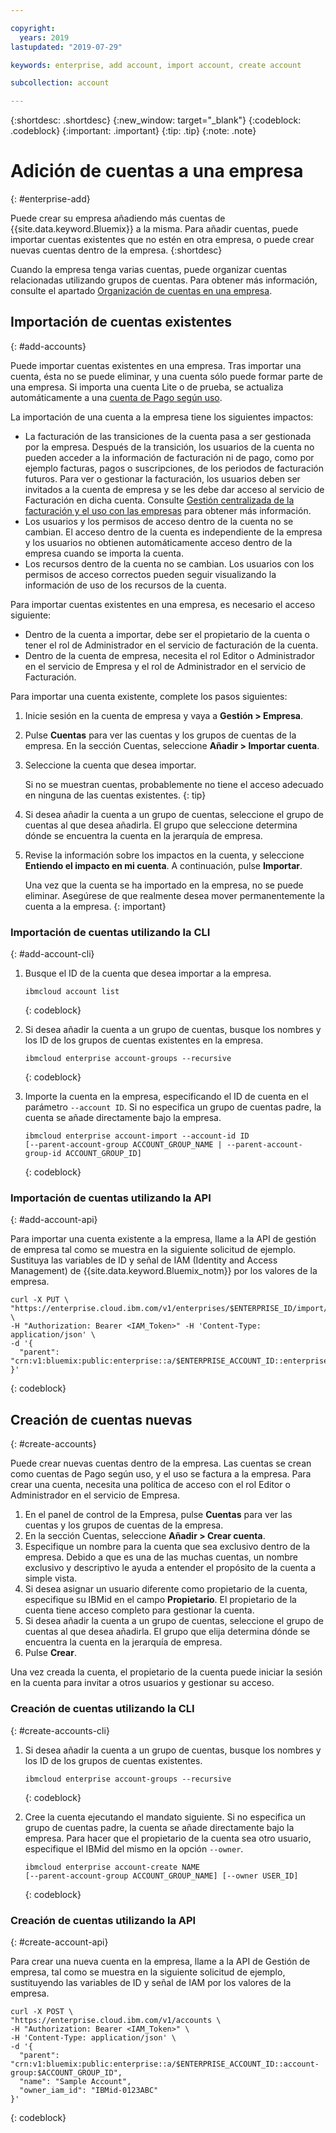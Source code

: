 ```yaml
---

copyright:
  years: 2019
lastupdated: "2019-07-29"

keywords: enterprise, add account, import account, create account

subcollection: account

---
```


{:shortdesc: .shortdesc}
{:new_window: target="_blank"}
{:codeblock: .codeblock}
{:important: .important}
{:tip: .tip}
{:note: .note}

# Adición de cuentas a una empresa
{: #enterprise-add}

Puede crear su empresa añadiendo más cuentas de {{site.data.keyword.Bluemix}} a la misma. Para añadir cuentas, puede importar cuentas existentes que no estén en otra empresa, o puede crear nuevas cuentas dentro de la empresa.
{:shortdesc}

Cuando la empresa tenga varias cuentas, puede organizar cuentas relacionadas utilizando grupos de cuentas. Para obtener más información, consulte el apartado [Organización de cuentas en una empresa](/docs/account?topic=account-enterprise-organize).

## Importación de cuentas existentes
{: #add-accounts}

Puede importar cuentas existentes en una empresa. Tras importar una cuenta, ésta no se puede eliminar, y una cuenta sólo puede formar parte de una empresa. Si importa una cuenta Lite o de prueba, se actualiza automáticamente a una [cuenta de Pago según uso](/docs/account?topic=account-accounts).

La importación de una cuenta a la empresa tiene los siguientes impactos:
* La facturación de las transiciones de la cuenta pasa a ser gestionada por la empresa. Después de la transición, los usuarios de la cuenta no pueden acceder a la información de facturación ni de pago, como por ejemplo facturas, pagos o suscripciones, de los periodos de facturación futuros. Para ver o gestionar la facturación, los usuarios deben ser invitados a la cuenta de empresa y se les debe dar acceso al servicio de Facturación en dicha cuenta. Consulte [Gestión centralizada de la facturación y el uso con las empresas](/docs/billing-usage?topic=billing-usage-enterprise) para obtener más información.
* Los usuarios y los permisos de acceso dentro de la cuenta no se cambian. El acceso dentro de la cuenta es independiente de la empresa y los usuarios no obtienen automáticamente acceso dentro de la empresa cuando se importa la cuenta.
* Los recursos dentro de la cuenta no se cambian. Los usuarios con los permisos de acceso correctos pueden seguir visualizando la información de uso de los recursos de la cuenta.

Para importar cuentas existentes en una empresa, es necesario el acceso siguiente:

   * Dentro de la cuenta a importar, debe ser el propietario de la cuenta o tener el rol de Administrador en el servicio de facturación de la cuenta.
   * Dentro de la cuenta de empresa, necesita el rol Editor o Administrador en el servicio de Empresa y el rol de Administrador en el servicio de Facturación.

Para importar una cuenta existente, complete los pasos siguientes:

1. Inicie sesión en la cuenta de empresa y vaya a **Gestión > Empresa**.
1. Pulse **Cuentas** para ver las cuentas y los grupos de cuentas de la empresa. En la sección Cuentas, seleccione **Añadir > Importar cuenta**.
1. Seleccione la cuenta que desea importar.

   Si no se muestran cuentas, probablemente no tiene el acceso adecuado en ninguna de las cuentas existentes.
   {: tip}
1. Si desea añadir la cuenta a un grupo de cuentas, seleccione el grupo de cuentas al que desea añadirla. El grupo que seleccione determina dónde se encuentra la cuenta en la jerarquía de empresa.
1. Revise la información sobre los impactos en la cuenta, y seleccione **Entiendo el impacto en mi cuenta**. A continuación, pulse **Importar**.

   Una vez que la cuenta se ha importado en la empresa, no se puede eliminar. Asegúrese de que realmente desea mover permanentemente la cuenta a la empresa.
   {: important}

### Importación de cuentas utilizando la CLI
{: #add-account-cli}

1. Busque el ID de la cuenta que desea importar a la empresa.

   ```
   ibmcloud account list
   ```
   {: codeblock}
1. Si desea añadir la cuenta a un grupo de cuentas, busque los nombres y los ID de los grupos de cuentas existentes en la empresa.

   ```
   ibmcloud enterprise account-groups --recursive
   ```
   {: codeblock}
1. Importe la cuenta en la empresa, especificando el ID de cuenta en el parámetro `--account ID`. Si no especifica un grupo de cuentas padre, la cuenta se añade directamente bajo la empresa.

   ```
   ibmcloud enterprise account-import --account-id ID
   [--parent-account-group ACCOUNT_GROUP_NAME | --parent-account-group-id ACCOUNT_GROUP_ID]
   ```
   {: codeblock}

### Importación de cuentas utilizando la API
{: #add-account-api}

Para importar una cuenta existente a la empresa, llame a la <!-- [Enterprise Management API](https://{DomainName}/apidocs/enterprise-apis/enterprise#import-an-account-into-an-enterprise){: external}--> API de gestión de empresa tal como se muestra en la siguiente solicitud de ejemplo. Sustituya las variables de ID y señal de IAM (Identity and Access Management) de {{site.data.keyword.Bluemix_notm}} por los valores de la empresa.

```
curl -X PUT \
"https://enterprise.cloud.ibm.com/v1/enterprises/$ENTERPRISE_ID/import/accounts/$ACCOUNT_ID" \
-H "Authorization: Bearer <IAM_Token>" -H 'Content-Type: application/json' \
-d '{
  "parent": "crn:v1:bluemix:public:enterprise::a/$ENTERPRISE_ACCOUNT_ID::enterprise:$ENTERPRISE_ID"
}'
```
{: codeblock}

## Creación de cuentas nuevas
{: #create-accounts}

Puede crear nuevas cuentas dentro de la empresa. Las cuentas se crean como cuentas de Pago según uso, y el uso se factura a la empresa. Para crear una cuenta, necesita una política de acceso con el rol Editor o Administrador en el servicio de Empresa.

1. En el panel de control de la Empresa, pulse **Cuentas** para ver las cuentas y los grupos de cuentas de la empresa.
1. En la sección Cuentas, seleccione **Añadir > Crear cuenta**.
1. Especifique un nombre para la cuenta que sea exclusivo dentro de la empresa. Debido a que es una de las muchas cuentas, un nombre exclusivo y descriptivo le ayuda a entender el propósito de la cuenta a simple vista.
1. Si desea asignar un usuario diferente como propietario de la cuenta, especifique su IBMid en el campo **Propietario**. El propietario de la cuenta tiene acceso completo para gestionar la cuenta.
1. Si desea añadir la cuenta a un grupo de cuentas, seleccione el grupo de cuentas al que desea añadirla. El grupo que elija determina dónde se encuentra la cuenta en la jerarquía de empresa.
1. Pulse **Crear**.

Una vez creada la cuenta, el propietario de la cuenta puede iniciar la sesión en la cuenta para invitar a otros usuarios y gestionar su acceso.

### Creación de cuentas utilizando la CLI
{: #create-accounts-cli}

1. Si desea añadir la cuenta a un grupo de cuentas, busque los nombres y los ID de los grupos de cuentas existentes.

   ```
   ibmcloud enterprise account-groups --recursive
   ```
   {: codeblock}
1. Cree la cuenta ejecutando el mandato siguiente. Si no especifica un grupo de cuentas padre, la cuenta se añade directamente bajo la empresa. Para hacer que el propietario de la cuenta sea otro usuario, especifique el IBMid del mismo en la opción `--owner`.

   ```
   ibmcloud enterprise account-create NAME
   [--parent-account-group ACCOUNT_GROUP_NAME] [--owner USER_ID]
   ```
   {: codeblock}

### Creación de cuentas utilizando la API
{: #create-account-api}

Para crear una nueva cuenta en la empresa, llame a la API de Gestión de empresa, tal como se muestra en la siguiente solicitud de ejemplo, sustituyendo las variables de ID y señal de IAM por los valores de la empresa. <!-- For detailed information about the API, see [Enterprise Management API](https://{DomainName}/apidocs/enterprise-apis/enterprise#create-a-new-account-in-an-enterprise){: external}. -->

```
curl -X POST \
"https://enterprise.cloud.ibm.com/v1/accounts \
-H "Authorization: Bearer <IAM_Token>" \
-H 'Content-Type: application/json' \
-d '{
  "parent": "crn:v1:bluemix:public:enterprise::a/$ENTERPRISE_ACCOUNT_ID::account-group:$ACCOUNT_GROUP_ID",
  "name": "Sample Account",
  "owner_iam_id": "IBMid-0123ABC"
}'
```
{: codeblock}
